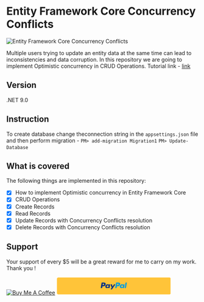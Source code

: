 # Entity Framework Core Concurrency Conflicts

<img src="https://www.yogihosting.com/wp-content/uploads/2025/07/concurrency-conflicts-entity-framework-core.png" alt="Entity Framework Core Concurrency Conflicts"  title="Entity Framework Core Concurrency Conflicts">

Multiple users trying to update an entity data at the same time can lead to inconsistencies and data corruption. In this repository we are going to implement Optimistic concurrency in CRUD Operations. Tutorial link - <a href="concurrency-conflicts-entity-framework-core" target="_blank">link</a>

## Version
.NET 9.0

## Instruction
To create database change theconnection string in the `appsettings.json` file and then perform migration - `PM> add-migration Migration1` `PM> Update-Database`

## What is covered
The following things are implemented in this repository:

- [x] How to implement Optimistic concurrency in Entity Framework Core
- [x] CRUD Operations
- [x] Create Records
- [x] Read Records
- [x] Update Records with Concurrency Conflicts resolution
- [x] Delete Records with Concurrency Conflicts resolution 

## Support

Your support of every $5 will be a great reward for me to carry on my work. Thank you !

<a href="https://www.buymeacoffee.com/YogYogi" target="_blank"><img src="https://cdn.buymeacoffee.com/buttons/v2/default-yellow.png" alt="Buy Me A Coffee" width="200"  style="height: 60px !important;width: 200px !important;" ></a>
<a href="https://www.paypal.com/paypalme/yogihosting" target="_blank"><img src="https://raw.githubusercontent.com/yogyogi/yogyogi/main/paypal.png" alt="Paypal Me" width="300"></a>

